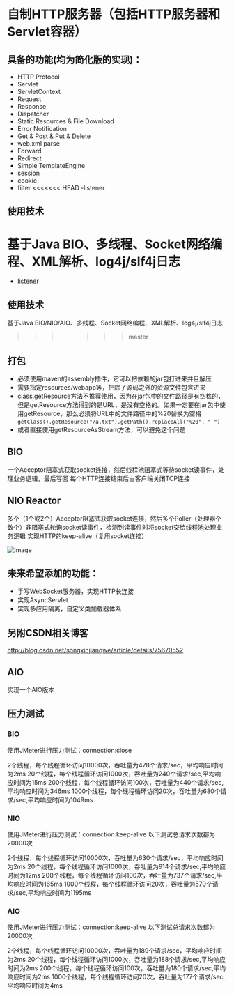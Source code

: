 # 自制HTTP服务器（包括HTTP服务器和Servlet容器）
## 具备的功能(均为简化版的实现)：
- HTTP Protocol
- Servlet
- ServletContext
- Request
- Response
- Dispatcher
- Static Resources & File Download
- Error Notification
- Get & Post & Put & Delete
- web.xml parse
- Forward
- Redirect
- Simple TemplateEngine
- session
- cookie
- filter
<<<<<<< HEAD
-listener 
## 使用技术

基于Java BIO、多线程、Socket网络编程、XML解析、log4j/slf4j日志
=======
- listener 

## 使用技术
基于Java BIO/NIO/AIO、多线程、Socket网络编程、XML解析、log4j/slf4j日志
>>>>>>> master

## 打包
- 必须使用maven的assembly插件，它可以把依赖的jar包打进来并且解压
- 需要指定resources/webapp等，把除了源码之外的资源文件包含进来
- class.getResource方法不推荐使用，因为在jar包中的文件路径是有空格的，但是getResource方法得到的是URL，是没有空格的。如果一定要在jar包中使用getResource，那么必须将URL中的文件路径中的%20替换为空格`getClass().getResource("/a.txt").getPath().replaceAll("%20", " ")`
- 或者直接使用getResourceAsStream方法，可以避免这个问题

## BIO
一个Acceptor阻塞式获取socket连接，然后线程池阻塞式等待socket读事件，处理业务逻辑，最后写回
每个HTTP连接结束后由客户端关闭TCP连接


## NIO Reactor
多个（1个或2个）Acceptor阻塞式获取socket连接，然后多个Poller（处理器个数个）非阻塞式轮询socket读事件，检测到读事件时将socket交给线程池处理业务逻辑
实现HTTP的keep-alive（复用socket连接）

![image](http://markdown-1252651195.cossh.myqcloud.com/%E6%9C%AA%E5%91%BD%E5%90%8D%E6%96%87%E4%BB%B6.jpg)


## 未来希望添加的功能：
- 手写WebSocket服务器，实现HTTP长连接
- 实现AsyncServlet
- 实现多应用隔离，自定义类加载器体系


## 另附CSDN相关博客
http://blog.csdn.net/songxinjianqwe/article/details/75670552


## AIO
实现一个AIO版本

## 压力测试
### BIO
使用JMeter进行压力测试：connection:close

2个线程，每个线程循环访问10000次，吞吐量为478个请求/sec，平均响应时间为2ms
20个线程，每个线程循环访问1000次，吞吐量为240个请求/sec,平均响应时间为15ms
200个线程，每个线程循环访问100次，吞吐量为440个请求/sec,平均响应时间为346ms
1000个线程，每个线程循环访问20次，吞吐量为680个请求/sec,平均响应时间为1049ms


### NIO

使用JMeter进行压力测试：connection:keep-alive
以下测试总请求次数都为20000次

2个线程，每个线程循环访问10000次，吞吐量为630个请求/sec，平均响应时间为2ms
20个线程，每个线程循环访问1000次，吞吐量为914个请求/sec,平均响应时间为12ms
200个线程，每个线程循环访问100次，吞吐量为737个请求/sec,平均响应时间为165ms
1000个线程，每个线程循环访问20次，吞吐量为570个请求/sec,平均响应时间为1195ms

### AIO

使用JMeter进行压力测试：connection:keep-alive
以下测试总请求次数都为20000次

2个线程，每个线程循环访问10000次，吞吐量为189个请求/sec，平均响应时间为2ms
20个线程，每个线程循环访问1000次，吞吐量为188个请求/sec,平均响应时间为2ms
200个线程，每个线程循环访问100次，吞吐量为180个请求/sec,平均响应时间为2ms
1000个线程，每个线程循环访问20次，吞吐量为177个请求/sec,平均响应时间为4ms
